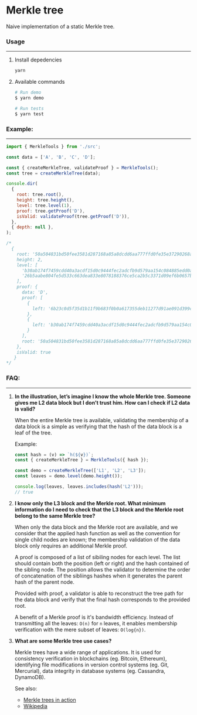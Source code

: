 # Merkle tree

Naive implementation of a static Merkle tree.

### Usage

---

1. Install depedencies

   ```sh
   yarn
   ```

2. Available commands

   ```sh
   # Run demo
   $ yarn demo

   # Run tests
   $ yarn test
   ```

### Example:

---

```js
import { MerkleTools } from './src';

const data = ['A', 'B', 'C', 'D'];

const { createMerkleTree, validateProof } = MerkleTools();
const tree = createMerkleTree(data);

console.dir(
  {
    root: tree.root(),
    height: tree.height(),
    level: tree.level(1),
    proof: tree.getProof('D'),
    isValid: validateProof(tree.getProof('D')),
  },
  { depth: null },
);

/*
  {
    root: '50a504831bd50fee3581d287168a85a8dcdd6aa777ffd0fe35e37290268a0153',
    height: 2,
    level: [
      'b30ab174f7459cdd40a3acdf15d0c9444fec2adcfb9d579aa154c084885edd0a',
      '26b5aabe804fe5d533c663dea833e8078188376ce5ca2b5c3371d09ef6b0657b'
    ],
    proof: {
      data: 'D',
      proof: [
        {
          left: '6b23c0d5f35d1b11f9b683f0b0a617355deb11277d91ae091d399c655b87940d'
        },
        {
          left: 'b30ab174f7459cdd40a3acdf15d0c9444fec2adcfb9d579aa154c084885edd0a'
        }
      ],
      root: '50a504831bd50fee3581d287168a85a8dcdd6aa777ffd0fe35e37290268a0153'
    },
    isValid: true
   }
*/
```

### FAQ:

---

1. **In the illustration, let’s imagine I know the whole Merkle tree. Someone gives me L2 data block but I don’t trust him. How can I check if L2 data is valid?**

   When the entire Merkle tree is available, validating the membership of a data block is a simple as verifying that the hash of the data block is a leaf of the tree.

   Example:

   ```js
   const hash = (v) => `h(${v})`;
   const { createMerkleTree } = MerkleTools({ hash });

   const demo = createMerkleTree(['L1', 'L2', 'L3']);
   const leaves = demo.level(demo.height());

   console.log(leaves, leaves.includes(hash('L2')));
   // true
   ```

2. **I know only the L3 block and the Merkle root. What minimum information do I need to check that the L3 block and the Merkle root belong to the same Merkle tree?**

   When only the data block and the Merkle root are available, and we consider that the applied hash function as well as the convention for single child nodes are known; the membership validation of the data block only requires an additional Merkle proof.

   A proof is composed of a list of sibiling nodes for each level. The list should contain both the position (left or right) and the hash contained of the sibling node. The position allows the validator to determine the order of concatenation of the sibliings hashes when it generates the parent hash of the parent node.

   Provided with proof, a validator is able to reconstruct the tree path for the data block and verify that the final hash corresponds to the provided root.

   A benefit of a Merkle proof is it's bandwidth efficiency. Instead of transmitting all the leaves: `O(n)` for `n` leaves, it enables membership verification with the mere subset of leaves: `O(log{n})`.

3. **What are some Merkle tree use cases?**

   Merkle trees have a wide range of applications. It is used for consistency verification in blockchains (eg. Bitcoin, Ethereum), identifying file modifications in version control systems (eg. Git, Mercurial), data integrity in database systems (eg. Cassandra, DynamoDB).

   See also:

   - [Merkle trees in action](https://www.codementor.io/blog/merkle-trees-5h9arzd3n8#merkle-trees-in-action)
   - [Wikipedia](https://en.wikipedia.org/wiki/Merkle_tree)
